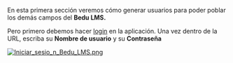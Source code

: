 En esta primera sección veremos cómo generar usuarios para poder poblar los demás campos del **Bedu LMS.**

Pero primero debemos hacer [login](https://pwa.bedu.org/admin/login/?next=/admin/) en la aplicación. Una vez dentro de la URL, escriba su **Nombre de usuario** y su **Contraseña**

[![Iniciar_sesio_n_Bedu_LMS.png](https://s33.postimg.cc/pvylx5dan/Iniciar_sesio_n_Bedu_LMS.png)](https://postimg.cc/image/5btrynxjf/)
